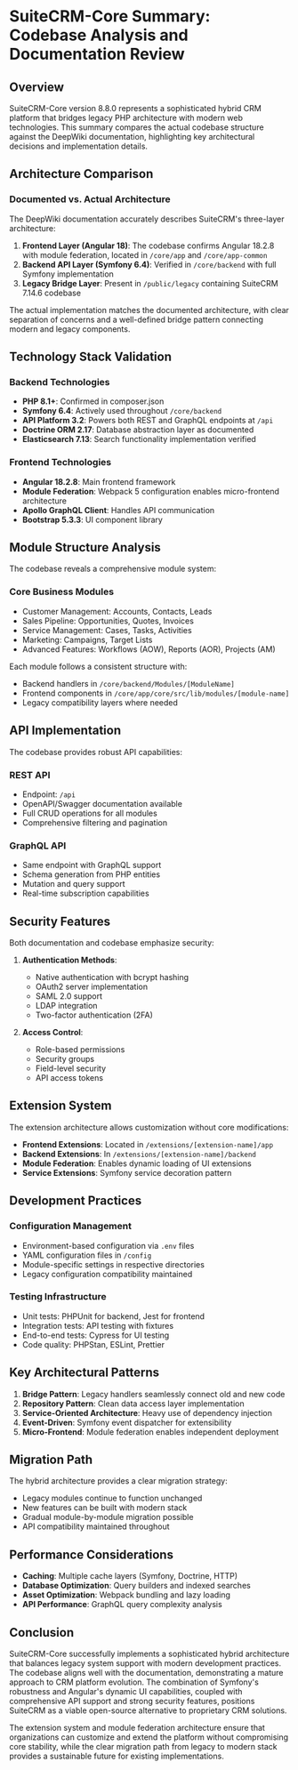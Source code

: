 # SuiteCRM-Core Summary: Codebase Analysis and Documentation Review

## Overview

SuiteCRM-Core version 8.8.0 represents a sophisticated hybrid CRM platform that bridges legacy PHP architecture with modern web technologies. This summary compares the actual codebase structure against the DeepWiki documentation, highlighting key architectural decisions and implementation details.

## Architecture Comparison

### Documented vs. Actual Architecture

The DeepWiki documentation accurately describes SuiteCRM's three-layer architecture:

1. **Frontend Layer (Angular 18)**: The codebase confirms Angular 18.2.8 with module federation, located in `/core/app` and `/core/app-common`
2. **Backend API Layer (Symfony 6.4)**: Verified in `/core/backend` with full Symfony implementation
3. **Legacy Bridge Layer**: Present in `/public/legacy` containing SuiteCRM 7.14.6 codebase

The actual implementation matches the documented architecture, with clear separation of concerns and a well-defined bridge pattern connecting modern and legacy components.

## Technology Stack Validation

### Backend Technologies
- **PHP 8.1+**: Confirmed in composer.json
- **Symfony 6.4**: Actively used throughout `/core/backend`
- **API Platform 3.2**: Powers both REST and GraphQL endpoints at `/api`
- **Doctrine ORM 2.17**: Database abstraction layer as documented
- **Elasticsearch 7.13**: Search functionality implementation verified

### Frontend Technologies
- **Angular 18.2.8**: Main frontend framework
- **Module Federation**: Webpack 5 configuration enables micro-frontend architecture
- **Apollo GraphQL Client**: Handles API communication
- **Bootstrap 5.3.3**: UI component library

## Module Structure Analysis

The codebase reveals a comprehensive module system:

### Core Business Modules
- Customer Management: Accounts, Contacts, Leads
- Sales Pipeline: Opportunities, Quotes, Invoices
- Service Management: Cases, Tasks, Activities
- Marketing: Campaigns, Target Lists
- Advanced Features: Workflows (AOW), Reports (AOR), Projects (AM)

Each module follows a consistent structure with:
- Backend handlers in `/core/backend/Modules/[ModuleName]`
- Frontend components in `/core/app/core/src/lib/modules/[module-name]`
- Legacy compatibility layers where needed

## API Implementation

The codebase provides robust API capabilities:

### REST API
- Endpoint: `/api`
- OpenAPI/Swagger documentation available
- Full CRUD operations for all modules
- Comprehensive filtering and pagination

### GraphQL API
- Same endpoint with GraphQL support
- Schema generation from PHP entities
- Mutation and query support
- Real-time subscription capabilities

## Security Features

Both documentation and codebase emphasize security:

1. **Authentication Methods**:
   - Native authentication with bcrypt hashing
   - OAuth2 server implementation
   - SAML 2.0 support
   - LDAP integration
   - Two-factor authentication (2FA)

2. **Access Control**:
   - Role-based permissions
   - Security groups
   - Field-level security
   - API access tokens

## Extension System

The extension architecture allows customization without core modifications:

- **Frontend Extensions**: Located in `/extensions/[extension-name]/app`
- **Backend Extensions**: In `/extensions/[extension-name]/backend`
- **Module Federation**: Enables dynamic loading of UI extensions
- **Service Extensions**: Symfony service decoration pattern

## Development Practices

### Configuration Management
- Environment-based configuration via `.env` files
- YAML configuration files in `/config`
- Module-specific settings in respective directories
- Legacy configuration compatibility maintained

### Testing Infrastructure
- Unit tests: PHPUnit for backend, Jest for frontend
- Integration tests: API testing with fixtures
- End-to-end tests: Cypress for UI testing
- Code quality: PHPStan, ESLint, Prettier

## Key Architectural Patterns

1. **Bridge Pattern**: Legacy handlers seamlessly connect old and new code
2. **Repository Pattern**: Clean data access layer implementation
3. **Service-Oriented Architecture**: Heavy use of dependency injection
4. **Event-Driven**: Symfony event dispatcher for extensibility
5. **Micro-Frontend**: Module federation enables independent deployment

## Migration Path

The hybrid architecture provides a clear migration strategy:
- Legacy modules continue to function unchanged
- New features can be built with modern stack
- Gradual module-by-module migration possible
- API compatibility maintained throughout

## Performance Considerations

- **Caching**: Multiple cache layers (Symfony, Doctrine, HTTP)
- **Database Optimization**: Query builders and indexed searches
- **Asset Optimization**: Webpack bundling and lazy loading
- **API Performance**: GraphQL query complexity analysis

## Conclusion

SuiteCRM-Core successfully implements a sophisticated hybrid architecture that balances legacy system support with modern development practices. The codebase aligns well with the documentation, demonstrating a mature approach to CRM platform evolution. The combination of Symfony's robustness and Angular's dynamic UI capabilities, coupled with comprehensive API support and strong security features, positions SuiteCRM as a viable open-source alternative to proprietary CRM solutions.

The extension system and module federation architecture ensure that organizations can customize and extend the platform without compromising core stability, while the clear migration path from legacy to modern stack provides a sustainable future for existing implementations.